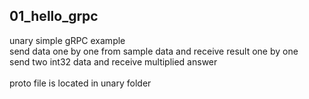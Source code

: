 ## 01_hello_grpc
unary simple gRPC example <br>
send data one by one from sample data and receive result one by one<br>
send two int32 data and receive multiplied answer<br><br>
proto file is located in unary folder